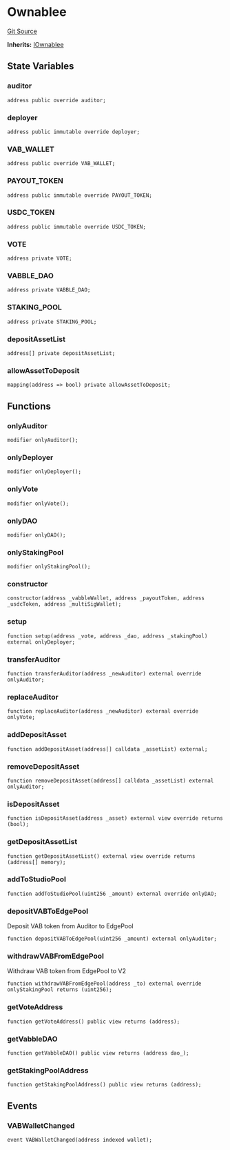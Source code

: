 # Ownablee
[Git Source](https://github.com/Mill1995/VABDAO/blob/b6d0bc49c06645caa4c08cd044aa829b5ffd9210/contracts/dao/Ownablee.sol)

**Inherits:**
[IOwnablee](/contracts/interfaces/IOwnablee.sol/interface.IOwnablee.md)


## State Variables
### auditor

```solidity
address public override auditor;
```


### deployer

```solidity
address public immutable override deployer;
```


### VAB_WALLET

```solidity
address public override VAB_WALLET;
```


### PAYOUT_TOKEN

```solidity
address public immutable override PAYOUT_TOKEN;
```


### USDC_TOKEN

```solidity
address public immutable override USDC_TOKEN;
```


### VOTE

```solidity
address private VOTE;
```


### VABBLE_DAO

```solidity
address private VABBLE_DAO;
```


### STAKING_POOL

```solidity
address private STAKING_POOL;
```


### depositAssetList

```solidity
address[] private depositAssetList;
```


### allowAssetToDeposit

```solidity
mapping(address => bool) private allowAssetToDeposit;
```


## Functions
### onlyAuditor


```solidity
modifier onlyAuditor();
```

### onlyDeployer


```solidity
modifier onlyDeployer();
```

### onlyVote


```solidity
modifier onlyVote();
```

### onlyDAO


```solidity
modifier onlyDAO();
```

### onlyStakingPool


```solidity
modifier onlyStakingPool();
```

### constructor


```solidity
constructor(address _vabbleWallet, address _payoutToken, address _usdcToken, address _multiSigWallet);
```

### setup


```solidity
function setup(address _vote, address _dao, address _stakingPool) external onlyDeployer;
```

### transferAuditor


```solidity
function transferAuditor(address _newAuditor) external override onlyAuditor;
```

### replaceAuditor


```solidity
function replaceAuditor(address _newAuditor) external override onlyVote;
```

### addDepositAsset


```solidity
function addDepositAsset(address[] calldata _assetList) external;
```

### removeDepositAsset


```solidity
function removeDepositAsset(address[] calldata _assetList) external onlyAuditor;
```

### isDepositAsset


```solidity
function isDepositAsset(address _asset) external view override returns (bool);
```

### getDepositAssetList


```solidity
function getDepositAssetList() external view override returns (address[] memory);
```

### addToStudioPool


```solidity
function addToStudioPool(uint256 _amount) external override onlyDAO;
```

### depositVABToEdgePool

Deposit VAB token from Auditor to EdgePool


```solidity
function depositVABToEdgePool(uint256 _amount) external onlyAuditor;
```

### withdrawVABFromEdgePool

Withdraw VAB token from EdgePool to V2


```solidity
function withdrawVABFromEdgePool(address _to) external override onlyStakingPool returns (uint256);
```

### getVoteAddress


```solidity
function getVoteAddress() public view returns (address);
```

### getVabbleDAO


```solidity
function getVabbleDAO() public view returns (address dao_);
```

### getStakingPoolAddress


```solidity
function getStakingPoolAddress() public view returns (address);
```

## Events
### VABWalletChanged

```solidity
event VABWalletChanged(address indexed wallet);
```

